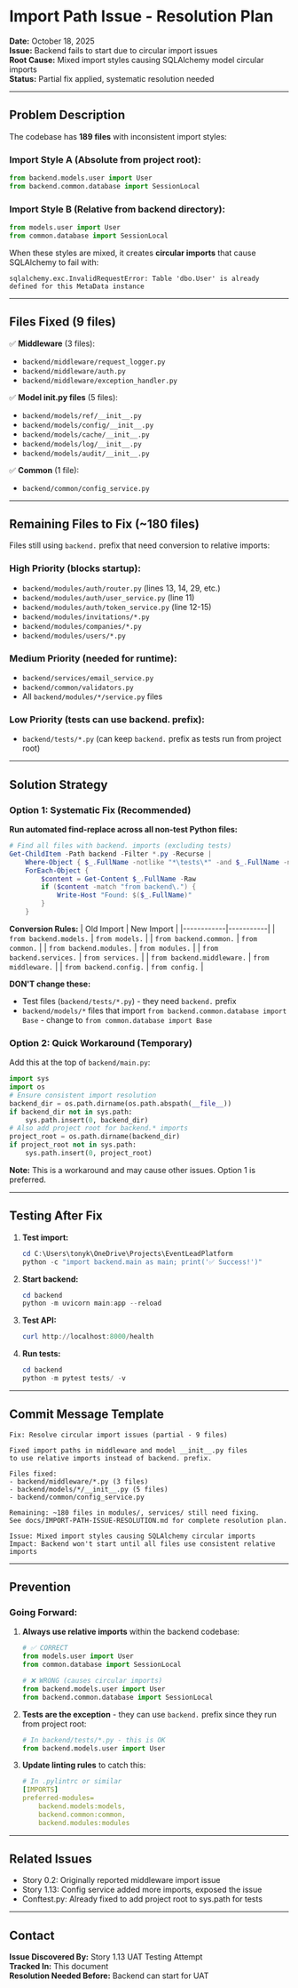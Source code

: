 # Import Path Issue - Resolution Plan

**Date:** October 18, 2025  
**Issue:** Backend fails to start due to circular import issues  
**Root Cause:** Mixed import styles causing SQLAlchemy model circular imports  
**Status:** Partial fix applied, systematic resolution needed  

---

## Problem Description

The codebase has **189 files** with inconsistent import styles:

### Import Style A (Absolute from project root):
```python
from backend.models.user import User
from backend.common.database import SessionLocal
```

### Import Style B (Relative from backend directory):
```python
from models.user import User
from common.database import SessionLocal
```

When these styles are mixed, it creates **circular imports** that cause SQLAlchemy to fail with:
```
sqlalchemy.exc.InvalidRequestError: Table 'dbo.User' is already defined for this MetaData instance
```

---

## Files Fixed (9 files)

✅ **Middleware** (3 files):
- `backend/middleware/request_logger.py`
- `backend/middleware/auth.py`
- `backend/middleware/exception_handler.py`

✅ **Model __init__.py files** (5 files):
- `backend/models/ref/__init__.py`
- `backend/models/config/__init__.py`
- `backend/models/cache/__init__.py`
- `backend/models/log/__init__.py`
- `backend/models/audit/__init__.py`

✅ **Common** (1 file):
- `backend/common/config_service.py`

---

## Remaining Files to Fix (~180 files)

Files still using `backend.` prefix that need conversion to relative imports:

### High Priority (blocks startup):
- `backend/modules/auth/router.py` (lines 13, 14, 29, etc.)
- `backend/modules/auth/user_service.py` (line 11)
- `backend/modules/auth/token_service.py` (line 12-15)
- `backend/modules/invitations/*.py`
- `backend/modules/companies/*.py`
- `backend/modules/users/*.py`

### Medium Priority (needed for runtime):
- `backend/services/email_service.py`
- `backend/common/validators.py`
- All `backend/modules/*/service.py` files

### Low Priority (tests can use backend. prefix):
- `backend/tests/*.py` (can keep `backend.` prefix as tests run from project root)

---

## Solution Strategy

### Option 1: Systematic Fix (Recommended)
**Run automated find-replace across all non-test Python files:**

```powershell
# Find all files with backend. imports (excluding tests)
Get-ChildItem -Path backend -Filter *.py -Recurse | 
    Where-Object { $_.FullName -notlike "*\tests\*" -and $_.FullName -notlike "*\venv\*" } |
    ForEach-Object {
        $content = Get-Content $_.FullName -Raw
        if ($content -match "from backend\.") {
            Write-Host "Found: $($_.FullName)"
        }
    }
```

**Conversion Rules:**
| Old Import | New Import |
|------------|-----------|
| `from backend.models.` | `from models.` |
| `from backend.common.` | `from common.` |
| `from backend.modules.` | `from modules.` |
| `from backend.services.` | `from services.` |
| `from backend.middleware.` | `from middleware.` |
| `from backend.config.` | `from config.` |

**DON'T change these:**
- Test files (`backend/tests/*.py`) - they need `backend.` prefix
- `backend/models/*` files that import `from backend.common.database import Base` - change to `from common.database import Base`

### Option 2: Quick Workaround (Temporary)
Add this at the top of `backend/main.py`:
```python
import sys
import os
# Ensure consistent import resolution
backend_dir = os.path.dirname(os.path.abspath(__file__))
if backend_dir not in sys.path:
    sys.path.insert(0, backend_dir)
# Also add project root for backend.* imports
project_root = os.path.dirname(backend_dir)
if project_root not in sys.path:
    sys.path.insert(0, project_root)
```

**Note:** This is a workaround and may cause other issues. Option 1 is preferred.

---

## Testing After Fix

1. **Test import:**
   ```powershell
   cd C:\Users\tonyk\OneDrive\Projects\EventLeadPlatform
   python -c "import backend.main as main; print('✅ Success!')"
   ```

2. **Start backend:**
   ```powershell
   cd backend
   python -m uvicorn main:app --reload
   ```

3. **Test API:**
   ```powershell
   curl http://localhost:8000/health
   ```

4. **Run tests:**
   ```powershell
   cd backend
   python -m pytest tests/ -v
   ```

---

## Commit Message Template

```
Fix: Resolve circular import issues (partial - 9 files)

Fixed import paths in middleware and model __init__.py files
to use relative imports instead of backend. prefix.

Files fixed:
- backend/middleware/*.py (3 files)
- backend/models/*/__init__.py (5 files)  
- backend/common/config_service.py

Remaining: ~180 files in modules/, services/ still need fixing.
See docs/IMPORT-PATH-ISSUE-RESOLUTION.md for complete resolution plan.

Issue: Mixed import styles causing SQLAlchemy circular imports
Impact: Backend won't start until all files use consistent relative imports
```

---

## Prevention

### Going Forward:
1. **Always use relative imports** within the backend codebase:
   ```python
   # ✅ CORRECT
   from models.user import User
   from common.database import SessionLocal
   
   # ❌ WRONG (causes circular imports)
   from backend.models.user import User
   from backend.common.database import SessionLocal
   ```

2. **Tests are the exception** - they can use `backend.` prefix since they run from project root:
   ```python
   # In backend/tests/*.py - this is OK
   from backend.models.user import User
   ```

3. **Update linting rules** to catch this:
   ```yaml
   # In .pylintrc or similar
   [IMPORTS]
   preferred-modules=
       backend.models:models,
       backend.common:common,
       backend.modules:modules
   ```

---

## Related Issues

- Story 0.2: Originally reported middleware import issue
- Story 1.13: Config service added more imports, exposed the issue
- Conftest.py: Already fixed to add project root to sys.path for tests

---

## Contact

**Issue Discovered By:** Story 1.13 UAT Testing Attempt  
**Tracked In:** This document  
**Resolution Needed Before:** Backend can start for UAT

